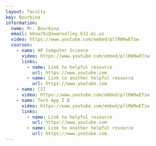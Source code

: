 ```yaml
---
layout: faculty
key: Bourbina
information:
  name: Mr. Bourbina
  email: kbourbi@swanvalley.k12.mi.us
  video: https://www.youtube.com/embed/pllRW9wETzw
  courses:
    - name: AP Computer Science
      video: https://www.youtube.com/embed/pllRW9wETzw
      links:
        - name: Link to helpful resource
          url: https://www.youtube.com
        - name: Link to another helpful resource
          url: https://www.youtube.com
    - name: CIT
      video: https://www.youtube.com/embed/pllRW9wETzw
    - name: Tech App I B
      video: https://www.youtube.com/embed/pllRW9wETzw
      links:
        - name: Link to helpful resource
          url: https://www.youtube.com
        - name: Link to another helpful resource
          url: https://www.youtube.com
---
```

